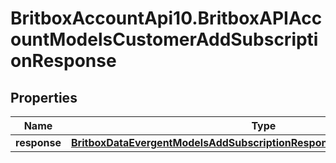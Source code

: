 # BritboxAccountApi10.BritboxAPIAccountModelsCustomerAddSubscriptionResponse

## Properties
Name | Type | Description | Notes
------------ | ------------- | ------------- | -------------
**response** | [**BritboxDataEvergentModelsAddSubscriptionResponseMessageBaseResponse**](BritboxDataEvergentModelsAddSubscriptionResponseMessageBaseResponse.md) |  | [optional] 


